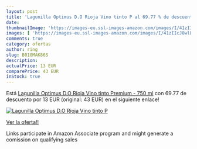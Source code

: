 ```yaml
---
layout: post
title: 'Lagunilla Optimus D.O Rioja Vino tinto P al 69.77 % de descuento'
date: 
thumbnailImage: 'https://images-eu.ssl-images-amazon.com/images/I/41zIIcJ8wlL._SL200_.jpg'
images: [ 'https://images-eu.ssl-images-amazon.com/images/I/41zIIcJ8wlL._SL200_.jpg' ]
comments: true
category: ofertas
author: ring
slug: B010MAK86S
description:
actualPrice: 13 EUR
comparePrice: 43 EUR
inStock: true
---
```


Está [Lagunilla Optimus D.O Rioja Vino tinto Premium - 750 ml](https://www.amazon.es/dp/B010MAK86S/?tag=tolees-21) con 69.77 de descuento por 13 EUR (original: 43 EUR) en el siguiente enlace!

[![Lagunilla Optimus D.O Rioja Vino tinto P](https://images-eu.ssl-images-amazon.com/images/I/41zIIcJ8wlL._SL200_.jpg)](https://www.amazon.es/dp/B010MAK86S/?tag=tolees-21)

[Ver la oferta!!](https://www.amazon.es/dp/B010MAK86S/?tag=tolees-21)

Links participate in Amazon Associate program and might generate a comission on qualifying sales


